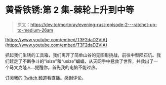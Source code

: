 # 黄昏铁锈:第 2 集-棘轮上升到中等

> 原文：<https://dev.to/mortoray/evening-rust-episode-2---ratchet-up-to-medium-26am>

[https://www.youtube.com/embed/T3F2daD2VIA](https://www.youtube.com/embed/T3F2daD2VIA)

抓起我们生锈的工具箱，我们离开了简单山谷的无图形挑战，前往中型陨石坑。我们赶走了不断争斗的“isize”和“usize”蝙蝠，从天网手中拯救了世界，并救出了一个马文克隆人...提醒你，首先我的电脑不能过热。

订阅我的 [Twitch 频道](https://www.twitch.tv/mortoray)看直播。感谢评论。